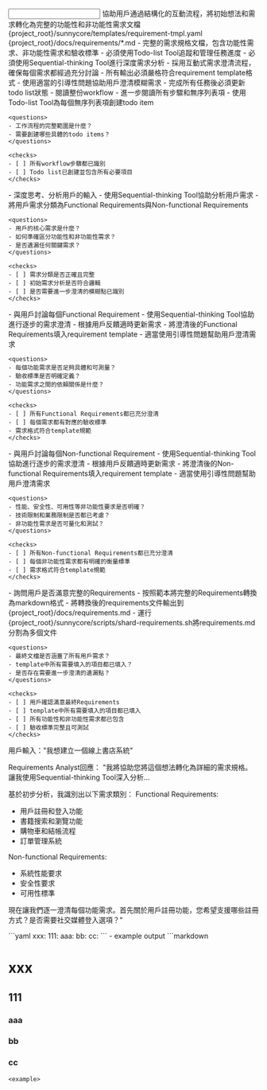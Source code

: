 <input>
  <context>
    協助用戶通過結構化的互動流程，將初始想法和需求轉化為完整的功能性和非功能性需求文檔
  </context>
  <templates>
    {project_root}/sunnycore/templates/requirement-tmpl.yaml
  </templates>
</input>

<output>
  {project_root}/docs/requirements/*.md - 完整的需求規格文檔，包含功能性需求、非功能性需求和驗收標準
</output>

<constraints importance="Critical">
- 必須使用Todo-list Tool追蹤和管理任務進度
- 必須使用Sequential-thinking Tool進行深度需求分析
- 採用互動式需求澄清流程，確保每個需求都經過充分討論
- 所有輸出必須嚴格符合requirement template格式
- 使用適當的引導性問題協助用戶澄清模糊需求
- 完成所有任務後必須更新todo list狀態
</constraints>

<workflow importance="Critical">
  <stage id="0: Setup and Planning" level_of_think="think" read_token_budget="low" write_token_budget="low">
    - 閱讀整份workflow
    - 進一步閱讀所有步驟和無序列表項
    - 使用Todo-list Tool為每個無序列表項創建todo item
    
    <questions>
    - 工作流程的完整範圍是什麼？
    - 需要創建哪些具體的todo items？
    </questions>
    
    <checks>
    - [ ] 所有workflow步驟都已識別
    - [ ] Todo list已創建並包含所有必要項目
    </checks>
  </stage>

  <stage id="1: User Requirements Analysis" level_of_think="think hard" read_token_budget="medium" write_token_budget="medium">
    - 深度思考、分析用戶的輸入
    - 使用Sequential-thinking Tool協助分析用戶需求
    - 將用戶需求分類為Functional Requirements與Non-functional Requirements
    
    <questions>
    - 用戶的核心需求是什麼？
    - 如何準確區分功能性和非功能性需求？
    - 是否遺漏任何關鍵需求？
    </questions>
    
    <checks>
    - [ ] 需求分類是否正確且完整
    - [ ] 初始需求分析是否符合邏輯
    - [ ] 是否需要進一步澄清的模糊點已識別
    </checks>
  </stage>

  <stage id="2: Functional Requirements Clarification" level_of_think="think harder" read_token_budget="high" write_token_budget="medium">
    - 與用戶討論每個Functional Requirement
    - 使用Sequential-thinking Tool協助進行逐步的需求澄清
    - 根據用戶反饋適時更新需求
    - 將澄清後的Functional Requirements填入requirement template
    - 適當使用引導性問題幫助用戶澄清需求
    
    <questions>
    - 每個功能需求是否足夠具體和可測量？
    - 驗收標準是否明確定義？
    - 功能需求之間的依賴關係是什麼？
    </questions>
    
    <checks>
    - [ ] 所有Functional Requirements都已充分澄清
    - [ ] 每個需求都有對應的驗收標準
    - 需求格式符合template規範
    </checks>
  </stage>

  <stage id="3: Non-functional Requirements Clarification" level_of_think="think harder" read_token_budget="high" write_token_budget="medium">
    - 與用戶討論每個Non-functional Requirement
    - 使用Sequential-thinking Tool協助進行逐步的需求澄清
    - 根據用戶反饋適時更新需求
    - 將澄清後的Non-functional Requirements填入requirement template
    - 適當使用引導性問題幫助用戶澄清需求
    
    <questions>
    - 性能、安全性、可用性等非功能性要求是否明確？
    - 技術限制和業務限制是否都已考慮？
    - 非功能性需求是否可量化和測試？
    </questions>
    
    <checks>
    - [ ] 所有Non-functional Requirements都已充分澄清
    - [ ] 每個非功能性需求都有明確的衡量標準
    - [ ] 需求格式符合template規範
    </checks>
  </stage>

  <stage id="4: Final Validation and Output" level_of_think="think" cache_read_budget="high" write_token_budget="high">
    - 詢問用戶是否滿意完整的Requirements
    - 按照範本將完整的Requirements轉換為markdown格式
    - 將轉換後的requirements文件輸出到{project_root}/docs/requirements.md
    - 運行{project_root}/sunnycore/scripts/shard-requirements.sh將requirements.md分割為多個文件
    
    <questions>
    - 最終文檔是否涵蓋了所有用戶需求？
    - template中所有需要填入的項目都已填入？
    - 是否存在需要進一步澄清的遺漏點？
    </questions>
    
    <checks>
    - [ ] 用戶確認滿意最終Requirements
    - [ ] template中所有需要填入的項目都已填入
    - [ ] 所有功能性和非功能性需求都已包含
    - [ ] 驗收標準完整且可測試
    </checks>
  </stage>
</workflow>

<example>
用戶輸入："我想建立一個線上書店系統"

Requirements Analyst回應：
"我將協助您將這個想法轉化為詳細的需求規格。讓我使用Sequential-thinking Tool深入分析...

基於初步分析，我識別出以下需求類別：
Functional Requirements:
- 用戶註冊和登入功能
- 書籍搜索和瀏覽功能  
- 購物車和結帳流程
- 訂單管理系統

Non-functional Requirements:
- 系統性能要求
- 安全性要求
- 可用性標準

現在讓我們逐一澄清每個功能需求。首先關於用戶註冊功能，您希望支援哪些註冊方式？是否需要社交媒體登入選項？"
</example>

<example>
```yaml
xxx:
  111:
    aaa:
    bb:
    cc:
```
- example output
```markdown

# xxx

## 111

### aaa

### bb

### cc
```
<example>